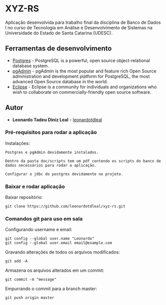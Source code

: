 # XYZ-RS #

Aplicação desenvolvida para trabalho final da disciplina de Banco de Dados I no curso de Tecnologia em Análise e Desenvolvimento de Sistemas na Universidade do Estado de Santa Catarina (UDESC).

## Ferramentas de desenvolvimento

* [Postgres](https://www.postgresql.org/) - PostgreSQL is a powerful, open source object-relational database system.
* [pgAdmin](https://www.pgadmin.org/) - pgAdmin is the most popular and feature rich Open Source administration and development platform for PostgreSQL, the most advanced Open Source database in the world.
* [Eclipse](http://www.eclipse.org/) - Eclipse is a community for individuals and organizations who wish to collaborate on commercially-friendly open source software.

## Autor

* **Leonardo Tadeu Diniz Leal** - [leonardotdleal](https://github.com/leonardotdleal)

### Pré-requisitos para rodar a aplicação ###

Instalações:

	Postgres e pgAdmin devidamente instalados.
	
	Dentro da pasta doc/scripts tem um pdf contendo os scripts do banco de dados necessários para rodar a aplicação.
	
	Configurar o jdbc do postgres devidamente no projeto.

### Baixar e rodar aplicação ###

Baixar repositório: 

	git clone https://github.com/leonardotdleal/xyz-rs.git

### Comandos git para uso em sala ###
	
Configurando username e email:

	git config --global user.name "Leonardo"
	git config --global user.email email@example.com
	
Gravando alterações de todos os arquivos modificados: 

	git add -A

Armazena os arquivos alterados em um commit: 

	git commit -m "message"
	
Empurrando o commit para a branch master: 

	git push origin master
